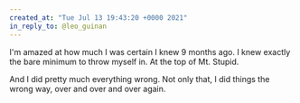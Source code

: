 ```yaml
---
created_at: "Tue Jul 13 19:43:20 +0000 2021"
in_reply_to: @leo_guinan
---
```


I'm amazed at how much I was certain I knew 9 months ago. I knew exactly the bare minimum to throw myself in. At the top of Mt. Stupid. 

And I did pretty much everything wrong. Not only that, I did things the wrong way, over and over and over again.